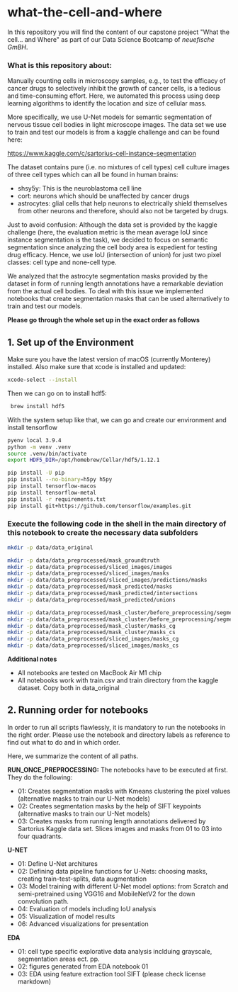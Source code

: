 # what-the-cell-and-where

In this repository you will find the content of our capstone project "What the cell... and Where" as part of our Data Science Bootcamp of *neuefische GmBH*.

### What is this repository about:
Manually counting cells in microscopy samples, e.g., to test the efficacy of cancer drugs to selectively inhibit the growth of cancer cells, is a tedious and time-consuming effort. Here, we automated this process using deep learning algorithms to identify the location and size of cellular mass.

More specifically, we use U-Net models for semantic segmentation of nervous tissue cell bodies in light microscope images. The data set we use to train and test our models is from a kaggle challenge and can be found here:

https://www.kaggle.com/c/sartorius-cell-instance-segmentation

The dataset contains pure (i.e. no mixtures of cell types) cell culture images of three cell types which can all be found in human brains: 

* shsy5y: This is the neuroblastoma cell line
* cort: neurons which should be unaffected by cancer drugs
* astrocytes: glial cells that help neurons to electrically shield themselves from other neurons and therefore, should also not be targeted by drugs.

Just to avoid confusion: Although the data set is provided by the kaggle challenge (here, the evaluation metric is the mean average IoU since instance segmentation is the task), we decided to focus on semantic segmentation since analyzing the cell body area is expedient for testing drug efficacy. Hence, we use IoU (intersection of union) for just two pixel classes: cell type and none-cell type.

We analyzed that the astrocyte segmentation masks provided by the dataset in form of running length annotations have a remarkable deviation from the actual cell bodies. To deal with this issue we implemented notebooks that create segmentation masks that can be used alternatively to train and test our models.

**Please go through the whole set up in the exact order as follows**


## 1. Set up of the Environment
Make sure you have the latest version of macOS (currently Monterey) installed.
Also make sure that xcode is installed and updated: 

```BASH
xcode-select --install
```

Then we can go on to install hdf5:

```BASH
 brew install hdf5
```
With the system setup like that, we can go and create our environment and install tensorflow

```BASH
pyenv local 3.9.4
python -m venv .venv
source .venv/bin/activate
export HDF5_DIR=/opt/homebrew/Cellar/hdf5/1.12.1

pip install -U pip
pip install --no-binary=h5py h5py
pip install tensorflow-macos
pip install tensorflow-metal
pip install -r requirements.txt
pip install git+https://github.com/tensorflow/examples.git
```

### Execute the following code in the shell in the main directory of this notebook to create the necessary data subfolders

```BASH
mkdir -p data/data_original

mkdir -p data/data_preprocessed/mask_groundtruth
mkdir -p data/data_preprocessed/sliced_images/images
mkdir -p data/data_preprocessed/sliced_images/masks
mkdir -p data/data_preprocessed/sliced_images/predictions/masks
mkdir -p data/data_preprocessed/mask_predicted/masks
mkdir -p data/data_preprocessed/mask_predicted/intersections
mkdir -p data/data_preprocessed/mask_predicted/unions

mkdir -p data/data_preprocessed/mask_cluster/before_preprocessing/segmented_img
mkdir -p data/data_preprocessed/mask_cluster/before_preprocessing/segmented_img_sift
mkdir -p data/data_preprocessed/mask_cluster/masks_cg
mkdir -p data/data_preprocessed/mask_cluster/masks_cs
mkdir -p data/data_preprocessed/sliced_images/masks_cg
mkdir -p data/data_preprocessed/sliced_images/masks_cs
```

**Additional notes**
* All notebooks are tested on MacBook Air M1 chip
* All notebooks work with train.csv and train directory from the kaggle dataset. Copy both in data_original

## 2. Running order for notebooks

In order to run all scripts flawlessly, it is mandatory to run the notebooks in the right order. Please use the notebook and directory labels as reference to find out what to do and in which order.

Here, we summarize the content of all paths.

**RUN_ONCE_PREPROCESSING:** The notebooks have to be executed at first. They do the following:
* 01: Creates segmentation masks with Kmeans clustering the pixel values (alternative masks to train our U-Net models)
* 02: Creates segmentation masks by the help of SIFT keypoints (alternative masks to train our U-Net models)
* 03: Creates masks from running length annotations delivered by Sartorius Kaggle data set. Slices images and masks from 01 to 03 into four quadrants.

**U-NET**
* 01: Define U-Net architures
* 02: Defining data pipeline functions for U-Nets: choosing masks, creating train-test-splits, data augmentation
* 03: Model training with different U-Net model options: from Scratch and semi-pretrained using VGG16 and MobileNetV2 for the down convolution path.
* 04: Evaluation of models including IoU analysis
* 05: Visualization of model results
* 06: Advanced visualizations for presentation

**EDA**
* 01: cell type specific explorative data analysis inclduing grayscale, segmentation areas ect. pp.
* 02: figures generated from EDA notebook 01
* 03: EDA using feature extraction tool SIFT (please check license markdown)

